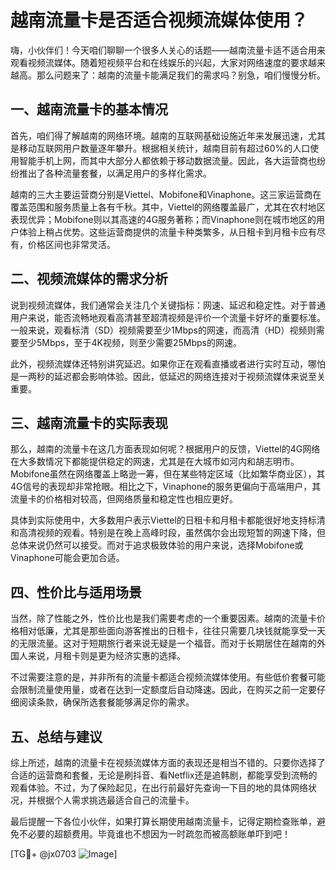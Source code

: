 # 越南流量卡是否适合视频流媒体使用？

嗨，小伙伴们！今天咱们聊聊一个很多人关心的话题——越南流量卡适不适合用来观看视频流媒体。随着短视频平台和在线娱乐的兴起，大家对网络速度的要求越来越高。那么问题来了：越南的流量卡能满足我们的需求吗？别急，咱们慢慢分析。

## 一、越南流量卡的基本情况

首先，咱们得了解越南的网络环境。越南的互联网基础设施近年来发展迅速，尤其是移动互联网用户数量逐年攀升。根据相关统计，越南目前有超过60%的人口使用智能手机上网，而其中大部分人都依赖于移动数据流量。因此，各大运营商也纷纷推出了各种流量套餐，以满足用户的多样化需求。

越南的三大主要运营商分别是Viettel、Mobifone和Vinaphone。这三家运营商在覆盖范围和服务质量上各有千秋。其中，Viettel的网络覆盖最广，尤其在农村地区表现优异；Mobifone则以其高速的4G服务著称；而Vinaphone则在城市地区的用户体验上稍占优势。这些运营商提供的流量卡种类繁多，从日租卡到月租卡应有尽有，价格区间也非常灵活。

## 二、视频流媒体的需求分析

说到视频流媒体，我们通常会关注几个关键指标：网速、延迟和稳定性。对于普通用户来说，能否流畅地观看高清甚至超清视频是评价一个流量卡好坏的重要标准。一般来说，观看标清（SD）视频需要至少1Mbps的网速，而高清（HD）视频则需要至少5Mbps，至于4K视频，则至少需要25Mbps的网速。

此外，视频流媒体还特别讲究延迟。如果你正在观看直播或者进行实时互动，哪怕是一两秒的延迟都会影响体验。因此，低延迟的网络连接对于视频流媒体来说至关重要。

## 三、越南流量卡的实际表现

那么，越南的流量卡在这几方面表现如何呢？根据用户的反馈，Viettel的4G网络在大多数情况下都能提供稳定的网速，尤其是在大城市如河内和胡志明市。Mobifone虽然在网络覆盖上略逊一筹，但在某些特定区域（比如繁华商业区），其4G信号的表现却非常抢眼。相比之下，Vinaphone的服务更偏向于高端用户，其流量卡的价格相对较高，但网络质量和稳定性也相应更好。

具体到实际使用中，大多数用户表示Viettel的日租卡和月租卡都能很好地支持标清和高清视频的观看。特别是在晚上高峰时段，虽然偶尔会出现短暂的网速下降，但总体来说仍然可以接受。而对于追求极致体验的用户来说，选择Mobifone或Vinaphone可能会更加合适。

## 四、性价比与适用场景

当然，除了性能之外，性价比也是我们需要考虑的一个重要因素。越南的流量卡价格相对低廉，尤其是那些面向游客推出的日租卡，往往只需要几块钱就能享受一天的无限流量。这对于短期旅行者来说无疑是一个福音。而对于长期居住在越南的外国人来说，月租卡则是更为经济实惠的选择。

不过需要注意的是，并非所有的流量卡都适合视频流媒体使用。有些低价套餐可能会限制流量使用量，或者在达到一定额度后自动降速。因此，在购买之前一定要仔细阅读条款，确保所选套餐能够满足你的需求。

## 五、总结与建议

综上所述，越南的流量卡在视频流媒体方面的表现还是相当不错的。只要你选择了合适的运营商和套餐，无论是刷抖音、看Netflix还是追韩剧，都能享受到流畅的观看体验。不过，为了保险起见，在出行前最好先查询一下目的地的具体网络状况，并根据个人需求挑选最适合自己的流量卡。

最后提醒一下各位小伙伴，如果打算长期使用越南流量卡，记得定期检查账单，避免不必要的超额费用。毕竟谁也不想因为一时疏忽而被高额账单吓到吧！

[TG💪+ @jx0703 ![Image](https://github.com/user-attachments/assets/dbca1d08-cadb-493c-b0ec-ad6f7a83f270)]